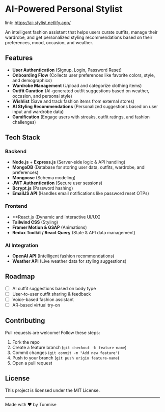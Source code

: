 # AI-Powered Personal Stylist

link: https://ai-stylist.netlify.app/

An intelligent fashion assistant that helps users curate outfits, manage their wardrobe, and get personalized styling recommendations based on their preferences, mood, occasion, and weather.

## Features

- **User Authentication** (Signup, Login, Password Reset)
- **Onboarding Flow** (Collects user preferences like favorite colors, style, and demographics)
- **Wardrobe Management** (Upload and categorize clothing items)
- **Outfit Curation** (AI-generated outfit suggestions based on weather, occasion, and personal style)
- **Wishlist** (Save and track fashion items from external stores)
- **AI Styling Recommendations** (Personalized suggestions based on user input and wardrobe data)
- **Gamification** (Engage users with streaks, outfit ratings, and fashion challenges)

## Tech Stack

### Backend
- **Node.js** + **Express.js** (Server-side logic & API handling)
- **MongoDB** (Database for storing user data, outfits, wardrobe, and preferences)
- **Mongoose** (Schema modeling)
- **JWT Authentication** (Secure user sessions)
- **Bcrypt.js** (Password hashing)
- **EmailJS API** (Handles email notifications like password reset OTPs)

### Frontend
- **React.js (Dynamic and interactive UI/UX)
- **Tailwind CSS** (Styling)
- **Framer Motion & GSAP** (Animations)
- **Redux Toolkit / React Query** (State & API data management)

### AI Integration
- **OpenAI API** (Intelligent fashion recommendations)
- **Weather API** (Live weather data for styling suggestions)



## Roadmap
- [ ] AI outfit suggestions based on body type
- [ ] User-to-user outfit sharing & feedback
- [ ] Voice-based fashion assistant
- [ ] AR-based virtual try-on

## Contributing
Pull requests are welcome! Follow these steps:
1. Fork the repo
2. Create a feature branch (`git checkout -b feature-name`)
3. Commit changes (`git commit -m "Add new feature"`)
4. Push to your branch (`git push origin feature-name`)
5. Open a pull request

## License
This project is licensed under the MIT License.

---

Made with ❤️ by Tunmise

